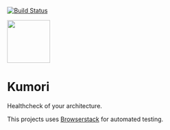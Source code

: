 [![Build Status](https://travis-ci.org/Mathmagicians/kumori.svg?branch=master)](https://travis-ci.org/Mathmagicians/kumori) 

<img src="https://p14.zdusercontent.com/attachment/1015988/ILt64wv09EiSYlczYn9qT6sbO?token=eyJhbGciOiJkaXIiLCJlbmMiOiJBMTI4Q0JDLUhTMjU2In0..p5isVLQUoFjBFQxrbKuZ7A.pd5GzuefqEFeVonPbUT2RXV9zfcjOMeceoWh-DvzrUaKpmmoJ3bfFFsRGo3_hkwsz0WUlLCfibURlXnD3TUIuUarpqcEIScqbRDRImkgp8yp8pMrVsldZVcx3-pdyY0JsssrpGMxVBFEF-0sRpUU5fpcLLaR1SC9RjPsN7fRroQ45UOpYbfntVwaAIeEiKcVbqW4DSIyGJ2yqsYB4JCXKbo-kmLv9Y2huo87j4qbZnnvAUV2y99_QpPcl5KRDvsy6L4qXBasZU4bHa7YnE83CK5PphMORCfcAT7pAk9tgrU.58aljhq1tzvjb-BavJPb8w" width="100">

# Kumori

Healthcheck of your architecture.

This projects uses [Browserstack](https://www.browserstack.com) for automated testing. 





